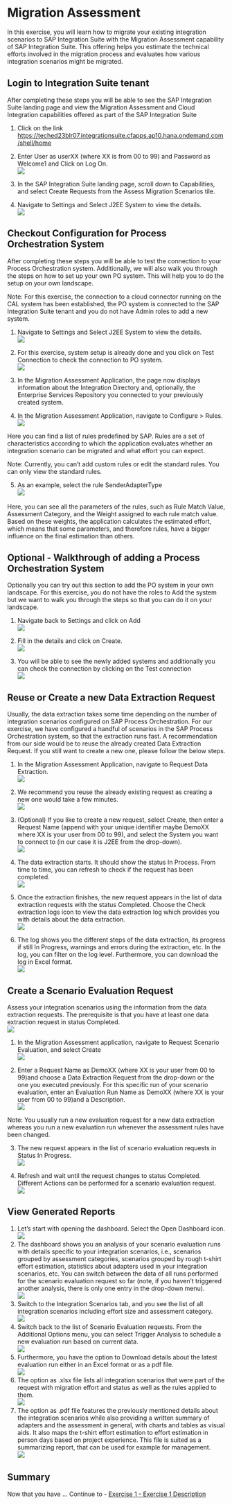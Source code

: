 # Migration Assessment

In this exercise, you will learn how to migrate your existing integration scenarios to SAP Integration Suite with the Migration Assessment capability of SAP Integration Suite. This offering helps you estimate the technical efforts involved in the migration process and evaluates how various integration scenarios might be migrated.

## Login to Integration Suite tenant

After completing these steps you will be able to see the SAP Integration Suite landing page and view the Migration Assessment and Cloud Integration capabilities offered as part of the SAP Integration Suite

1. Click on the link https://teched23blr07.integrationsuite.cfapps.ap10.hana.ondemand.com/shell/home
   
2. Enter User as userXX (where XX is from 00 to 99) and Password as Welcome1 and Click on Log On.
   <br>![](/exercises/ex0/images/Login.png)
   
3. In the SAP Integration Suite landing page, scroll down to Capabilities, and select Create Requests from the Assess Migration Scenarios tile.

4. Navigate to Settings and Select J2EE System to view the details.
   <br>![](/exercises/ex0/images/Access_Migration_Scenarios.png)

## Checkout Configuration for Process Orchestration System

After completing these steps you will be able to test the connection to your Process Orchestration system. Additionally, we will also walk you through the steps on how to set up your own PO system. This will help you to do the setup on your own landscape.

Note: For this exercise, the connection to a cloud connector running on the CAL system has been established, the PO system is connected to the SAP Integration Suite tenant and you do not have Admin roles to add a new system.

1. Navigate to Settings and Select J2EE System to view the details.
   <br>![](/exercises/ex0/images/View_PO_System.png)
   
2. For this exercise, system setup is already done and you click on Test Connection to check the connection to PO system.
   <br>![](/exercises/ex0/images/Test_PO_Con.png)
   
3. In the Migration Assessment Application, the page now displays information about the Integration Directory and, optionally, the Enterprise Services Repository you connected to your previously created system.

4. In the Migration Assessment Application, navigate to Configure > Rules.
   <br>![](/exercises/ex0/images/Configure_Rule.png)  

Here you can find a list of rules predefined by SAP. Rules are a set of characteristics according to which the application evaluates whether an integration scenario can be migrated and what effort you can expect.

Note: Currently, you can’t add custom rules or edit the standard rules. You can only view the standard rules.

5. As an example, select the rule SenderAdapterType
   <br>![](/exercises/ex0/images/Select_Sender_Adapter_Type.png)
   
Here, you can see all the parameters of the rules, such as Rule Match Value, Assessment Category, and the Weight assigned to each rule match value. Based on these weights, the application calculates the estimated effort, which means that some parameters, and therefore rules, have a bigger influence on the final estimation than others.

## Optional - Walkthrough of adding a Process Orchestration System

Optionally you can try out this section to add the PO system in your own landscape. For this exercise, you do not have the roles to Add the system but we want to walk you through the steps so that you can do it on your landscape.

1. Navigate back to Settings and click on Add
   <br>![](/exercises/ex0/images/Select_Sender_Adapter_Type.png)
   
2. Fill in the details and click on Create.
   <br>![](/exercises/ex0/images/Select_Sender_Adapter_Type.png)
   
3. You will be able to see the newly added systems and additionally you can check the connection by clicking on the Test connection
   <br>![](/exercises/ex0/images/Select_Sender_Adapter_Type.png)
   
## Reuse or Create a new Data Extraction Request

Usually, the data extraction takes some time depending on the number of integration scenarios configured on SAP Process Orchestration. For our exercise, we have configured a handful of scenarios in the SAP Process Orchestration system, so that the extraction runs fast.
A recommendation from our side would be to reuse the already created Data Extraction Request. If you still want to create a new one, please follow the below steps.

1.	In the Migration Assessment Application, navigate to Request Data Extraction.
   <br>![](/exercises/ex0/images/Request_Data_Ext.png)
  	
2. We recommend you reuse the already existing request as creating a new one would take a few minutes.
   <br>![](/exercises/ex0/images/Ruse_Data_Ext.png)
   
3. (Optional) If you like to create a new request, select  Create, then enter a Request Name (append with your unique identifier maybe DemoXX where XX is your user from 00 to 99), and select the System you want to connect to (in our case it is J2EE from the drop-down).
   <br>![](/exercises/ex0/images/New_Data_Ext.png)
   
4. The data extraction starts. It should show the status In Process. From time to time, you can refresh to check if the request has been completed.
   <br>![](/exercises/ex0/images/Extraction_In_Progress.png)
   
5. Once the extraction finishes, the new request appears in the list of data extraction requests with the status Completed. Choose the  Check extraction logs icon to view the data extraction log which provides you with details about the data extraction.
   <br>![](/exercises/ex0/images/Completed_Data_Ext.png)
   
6. The log shows you the different steps of the data extraction, its progress if still In Progress, warnings and errors during the extraction, etc. In the log, you can filter on the log level. Furthermore, you can download the log in Excel format.
   <br>![](/exercises/ex0/images/Ext_Logs.png)
   
## Create a Scenario Evaluation Request

Assess your integration scenarios using the information from the data extraction requests. The prerequisite is that you have at least one data extraction request in status Completed.
<br>![](/exercises/ex0/images/Ruse_Data_Ext.png)

1. In the Migration Assessment application, navigate to  Request  Scenario Evaluation, and select  Create
   <br>![](/exercises/ex0/images/New_Data_Ext.png)
   
2. Enter a Request Name as DemoXX (where XX is your user from 00 to 99)and choose a Data Extraction Request from the drop-down or the one you executed previously. For this specific run of your scenario evaluation, enter an Evaluation Run Name as DemoXX (where XX is your user from 00 to 99)and a Description.
  <br>![](/exercises/ex0/images/Create_Sce_Eval.png)

Note: You usually run a new evaluation request for a new data extraction whereas you run a new evaluation run whenever the assessment rules have been changed.

3. The new request appears in the list of scenario evaluation requests in Status In Progress.
   <br>![](/exercises/ex0/images/Extraction_In_Progress.png)
   
4. Refresh and wait until the request changes to status Completed. Different Actions can be performed for a scenario evaluation request.
   <br>![](/exercises/ex0/images/Complete_Data_Ext.png)
   
## View Generated Reports

1. Let’s start with opening the dashboard. Select the  Open Dashboard icon.
   <br>![](/exercises/ex0/images/Open_Dash.png)
2. The dashboard shows you an analysis of your scenario evaluation runs with details specific to your integration scenarios, i.e., scenarios grouped by assessment categories, scenarios grouped by rough t-shirt effort estimation, statistics about adapters used in your integration scenarios, etc. You can switch between the data of all runs performed for the scenario evaluation request so far (note, if you haven’t triggered another analysis, there is only one entry in the drop-down menu).
   <br>![](/exercises/ex0/images/Overview_Dash.png)
3. Switch to the Integration Scenarios tab, and you see the list of all integration scenarios including effort size and assessment category.
   <br>![](/exercises/ex0/images/Dashboard.png)
5. Switch back to the list of Scenario Evaluation requests. From the Additional Options menu, you can select  Trigger Analysis to schedule a new evaluation run based on current data.
   <br>![](/exercises/ex0/images/Trigger_Analysis.png)   
6. Furthermore, you have the option to  Download details about the latest evaluation run either in an Excel format or as a pdf file.
   <br>![](/exercises/ex0/images/Download_excel.png)
8. The option as .xlsx file lists all integration scenarios that were part of the request with migration effort and status as well as the rules applied to them.
   <br>![](/exercises/ex0/images/Excel.png)
10. The option as .pdf file features the previously mentioned details about the integration scenarios while also providing a written summary of adapters and the assessment in general, with charts and tables as visual aids. It also maps the t-shirt effort estimation to effort estimation in person days based on project experience. This file is suited as a summarizing report, that can be used for example for management.
    <br>![](/exercises/ex0/images/pdf.png)

## Summary

Now that you have ... 
Continue to - [Exercise 1 - Exercise 1 Description](../ex1/README.md)
